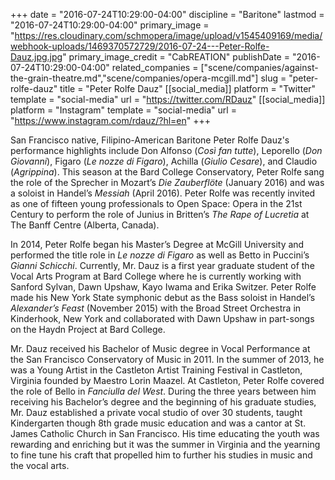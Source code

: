 +++
date = "2016-07-24T10:29:00-04:00"
discipline = "Baritone"
lastmod = "2016-07-24T10:29:00-04:00"
primary_image = "https://res.cloudinary.com/schmopera/image/upload/v1545409169/media/webhook-uploads/1469370572729/2016-07-24---Peter-Rolfe-Dauz.jpg.jpg"
primary_image_credit = "CabREATION"
publishDate = "2016-07-24T10:29:00-04:00"
related_companies = ["scene/companies/against-the-grain-theatre.md","scene/companies/opera-mcgill.md"]
slug = "peter-rolfe-dauz"
title = "Peter Rolfe Dauz"
[[social_media]]
platform = "Twitter"
template = "social-media"
url = "https://twitter.com/RDauz"
[[social_media]]
platform = "Instagram"
template = "social-media"
url = "https://www.instagram.com/rdauz/?hl=en"
+++

San Francisco native, Filipino-American Baritone Peter Rolfe Dauz's performance highlights include Don Alfonso (*Così fan tutte*), Leporello (*Don Giovanni*), Figaro (*Le nozze di Figaro*), Achilla (*Giulio Cesare*), and Claudio (*Agrippina*).  This season at the Bard College Conservatory, Peter Rolfe sang the role of the Sprecher in Mozart’s *Die Zauberflöte* (January 2016) and was a soloist in Handel’s *Messiah* (April 2016). Peter Rolfe was recently invited as one of fifteen young professionals to Open Space: Opera in the 21st Century to perform the role of Junius in Britten’s *The Rape of Lucretia* at The Banff Centre (Alberta, Canada).

In 2014, Peter Rolfe began his Master’s Degree at McGill University and performed the title role in *Le nozze di Figaro* as well as Betto in Puccini’s *Gianni Schicchi*.  Currently, Mr. Dauz is a first year graduate student of the Vocal Arts Program at Bard College where he is currently working with Sanford Sylvan, Dawn Upshaw, Kayo Iwama and Erika Switzer.  Peter Rolfe made his New York State symphonic debut as the Bass soloist in Handel’s *Alexander’s Feast* (November 2015) with the Broad Street Orchestra in Kinderhook, New York and collaborated with Dawn Upshaw in part-songs on the Haydn Project at Bard College.

Mr. Dauz received his Bachelor of Music degree in Vocal Performance at the San Francisco Conservatory of Music in 2011.  In the summer of 2013, he was a Young Artist in the Castleton Artist Training Festival in Castleton, Virginia founded by Maestro Lorin Maazel. At Castleton, Peter Rolfe covered the role of Bello in *Fanciulla del West*.  During the three years between him receiving his Bachelor’s degree and the beginning of his graduate studies, Mr. Dauz established a private vocal studio of over 30 students, taught Kindergarten though 8th grade music education and was a cantor at St. James Catholic Church in San Francisco. His time educating the youth was rewarding and enriching but it was the summer in Virginia and the yearning to fine tune his craft that propelled him to further his studies in music and the vocal arts.
